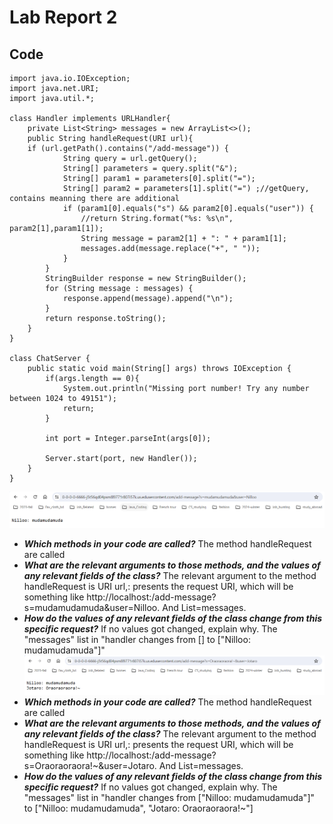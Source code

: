 # Lab Report 2
## Code 
```
import java.io.IOException;
import java.net.URI;
import java.util.*;

class Handler implements URLHandler{
    private List<String> messages = new ArrayList<>();
	public String handleRequest(URI url){
	if (url.getPath().contains("/add-message")) {
            String query = url.getQuery();
            String[] parameters = query.split("&");
            String[] param1 = parameters[0].split("=");
            String[] param2 = parameters[1].split("=") ;//getQuery, contains meanning there are additional
            if (param1[0].equals("s") && param2[0].equals("user")) {
                //return String.format("%s: %s\n", param2[1],param1[1]);
                String message = param2[1] + ": " + param1[1];
                messages.add(message.replace("+", " "));
            }
        }
        StringBuilder response = new StringBuilder();
        for (String message : messages) {
            response.append(message).append("\n");
        }
        return response.toString();
	}
}

class ChatServer {
    public static void main(String[] args) throws IOException {
        if(args.length == 0){
            System.out.println("Missing port number! Try any number between 1024 to 49151");
            return;
        }

        int port = Integer.parseInt(args[0]);

        Server.start(port, new Handler());
    }
}
```

![Image](1.png)
- ***Which methods in your code are called?*** The method handleRequest are called
- ***What are the relevant arguments to those methods, and the values of any relevant fields of the class?*** The relevant argument to the method handleRequest is URI url,: presents the request URI, which will be something like
  http://localhost:<port>/add-message?s=mudamudamuda&user=Nilloo. And List<String>=messages.
- ***How do the values of any relevant fields of the class change from this specific request?*** If no values got changed, explain why. The "messages" list in "handler changes from [] to ["Nilloo: mudamudamuda"]"
![Image](2.png)
- ***Which methods in your code are called?*** The method handleRequest are called
- ***What are the relevant arguments to those methods, and the values of any relevant fields of the class?*** The relevant argument to the method handleRequest is URI url,: presents the request URI, which will be something like
  http://localhost:<port>/add-message?s=Oraoraoraora!~&user=Jotaro. And List<String>=messages.
- ***How do the values of any relevant fields of the class change from this specific request?*** If no values got changed, explain why. The "messages" list in "handler changes from ["Nilloo: mudamudamuda"]" to ["Nilloo: mudamudamuda", "Jotaro: Oraoraoraora!~"]


## 

